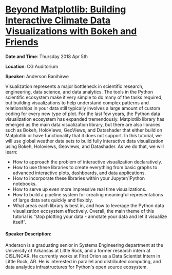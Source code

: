 # [Beyond Matplotlib: Building Interactive Climate Data Visualizations with Bokeh and Friends](https://sea.ucar.edu/event/beyond-matplotlib-building-interactive-climate-data-visualizations-bokeh-and-friends)

**Date and Time**:
Thursday 2018 Apr 5th

**Location**: CG Auditorium

**Speaker**: Anderson Banihirwe

Visualization represents a major bottleneck in scientific research, engineering, data science, and data analytics. 
The tools in the Python scientific ecosystem make it very simple to do many of the tasks required, but building visualizations 
to help understand complex patterns and relationships in your data still typically involves a large amount of custom coding for 
every new type of plot. For the last few years, the Python data visualization ecosystem has expanded tremendously. 
Matplotlib library has emerged as the main data visualization library, but there are also libraries such as Bokeh, HoloViews,
GeoViews, and Datashader that either build on Matplotlib or have functionality that it does not support. 
In this tutorial, we will use global weather data sets to build fully interactive data visualization using Bokeh, Holoviews, Geoviews, and Datashader. 
As we do that, we will learn:

- How to approach the problem of interactive visualization declaratively.
- How to use these libraries to create everything from basic graphs to advanced interactive plots, dashboards, and data applications.
- How to incorporate these libraries within your Jupyter/IPython notebooks.
- How to serve up even more impressive real time visualizations.
- How to build a pipeline system for creating meaningful representations of large data sets quickly and flexibly.
- What areas each library is best in, and how to leverage the Python data visualization ecosystem effectively. Overall, the main theme of this tutorial is “stop plotting your data - annotate your data and let it visualize itself”.



#### Speaker Description:

Anderson is a graduating senior in Systems Engineering department at the University of Arkansas at Little Rock, 
and a former research intern at CISL/NCAR. He currently works at First Orion as a Data Scientist Intern in Little Rock, AR. 
He is interested in parallel and distributed computing, and data analytics infrastructures for Python's open source ecosystem.
